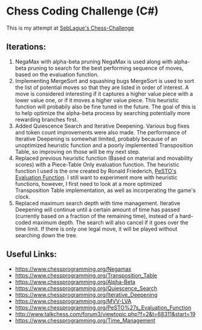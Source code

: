 # Chess Coding Challenge (C#)

This is my attempt at [SebLague's Chess-Challenge](https://github.com/SebLague/Chess-Challenge)

## Iterations:
1) NegaMax with alpha-beta pruning
NegaMax is used along with alpha-beta pruning to search for the best performing sequence of moves, based on the evaluation function.
2) Implementing MergeSort and squashing bugs
MergeSort is used to sort the list of potential moves so that they are listed in order of interest. A move is considered interesting if it captures a higher value piece with a lower value one, or if it moves a higher value piece. This heuristic function will probabily also be fine tuned in the future. The goal of this is to help optimize the alpha-beta process by searching potentially more rewarding branches first.
3) Added Quiescence Search and Iterative Deepening. Various bug fixes and token count improvements were also made. The performance of Iterative Deepening is somewhat limited, probably because of an unoptimized heuristic function and a poorly implemented Transposition Table, so improving on those will be my next step.  
4) Replaced previous heuristic function (Based on material and movability scores) with a Piece-Table Only evaluation function. The heuristic function I used is the one created by Ronald Friederich, [PeSTO's Evaluation Function](https://www.chessprogramming.org/PeSTO%27s_Evaluation_Function). I still want to experiment more with heuristic functions, however, I first need to look at a more optimized Transposition Table implementation, as well as incorperating the game's clock.
5) Replaced maximum search depth with time management. Iterative Deepening will continue until a certain amount of time has passed (currently based on a fraction of the remaining time), instead of a hard-coded maximum depth. The search will also cancel if it goes over the time limit. If there is only one legal move, it will be played without searching down the tree.

## Useful Links:
- https://www.chessprogramming.org/Negamax
- https://www.chessprogramming.org/Transposition_Table
- https://www.chessprogramming.org/Alpha-Beta 
- https://www.chessprogramming.org/Quiescence_Search 
- https://www.chessprogramming.org/Iterative_Deepening 
- https://www.chessprogramming.org/MVV-LVA
- https://www.chessprogramming.org/PeSTO%27s_Evaluation_Function
- http://www.talkchess.com/forum3/viewtopic.php?f=2&t=68311&start=19
- https://www.chessprogramming.org/Time_Management
